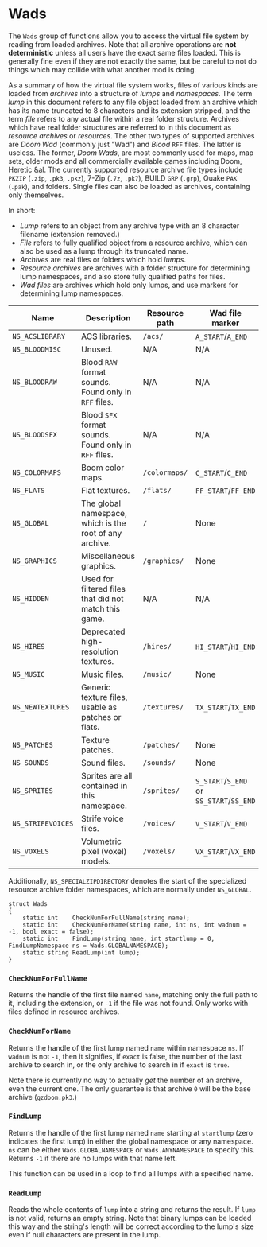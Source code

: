 # Wads

The `Wads` group of functions allow you to access the virtual file system by
reading from loaded archives. Note that all archive operations are **not
deterministic** unless all users have the exact same files loaded. This is
generally fine even if they are not exactly the same, but be careful to not do
things which may collide with what another mod is doing.

As a summary of how the virtual file system works, files of various kinds are
loaded from *archives* into a structure of *lumps* and *namespaces*. The term
*lump* in this document refers to any file object loaded from an archive which
has its name truncated to 8 characters and its extension stripped, and the term
*file* refers to any actual file within a real folder structure. Archives which
have real folder structures are referred to in this document as *resource
archives* or *resources*. The other two types of supported archives are *Doom
Wad* (commonly just "Wad") and *Blood* `RFF` files. The latter is useless. The
former, *Doom Wads*, are most commonly used for maps, map sets, older mods and
all commercially available games including Doom, Heretic &al. The currently
supported resource archive file types include `PKZIP` (`.zip`, `.pk3`, `.pkz`),
7-Zip (`.7z`, `.pk7`), BUILD `GRP` (`.grp`), Quake `PAK` (`.pak`), and folders.
Single files can also be loaded as archives, containing only themselves.

In short:

* *Lump* refers to an object from any archive type with an 8 character filename (extension removed.)
* *File* refers to fully qualified object from a resource archive, which can also be used as a lump through its truncated name.
* *Archives* are real files or folders which hold *lumps*.
* *Resource archives* are archives with a folder structure for determining lump namespaces, and also store fully qualified paths for files.
* *Wad files* are archives which hold only lumps, and use markers for determining lump namespaces.

| Name              | Description                                             | Resource path | Wad file marker                          |
| ----              | -----------                                             | ------------- | ---------------                          |
| `NS_ACSLIBRARY`   | ACS libraries.                                          | `/acs/`       | `A_START`/`A_END`                        |
| `NS_BLOODMISC`    | Unused.                                                 | N/A           | N/A                                      |
| `NS_BLOODRAW`     | Blood `RAW` format sounds. Found only in `RFF` files.   | N/A           | N/A                                      |
| `NS_BLOODSFX`     | Blood `SFX` format sounds. Found only in `RFF` files.   | N/A           | N/A                                      |
| `NS_COLORMAPS`    | Boom color maps.                                        | `/colormaps/` | `C_START`/`C_END`                        |
| `NS_FLATS`        | Flat textures.                                          | `/flats/`     | `FF_START`/`FF_END`                      |
| `NS_GLOBAL`       | The global namespace, which is the root of any archive. | `/`           | None                                     |
| `NS_GRAPHICS`     | Miscellaneous graphics.                                 | `/graphics/`  | None                                     |
| `NS_HIDDEN`       | Used for filtered files that did not match this game.   | N/A           | N/A                                      |
| `NS_HIRES`        | Deprecated high-resolution textures.                    | `/hires/`     | `HI_START`/`HI_END`                      |
| `NS_MUSIC`        | Music files.                                            | `/music/`     | None                                     |
| `NS_NEWTEXTURES`  | Generic texture files, usable as patches or flats.      | `/textures/`  | `TX_START`/`TX_END`                      |
| `NS_PATCHES`      | Texture patches.                                        | `/patches/`   | None                                     |
| `NS_SOUNDS`       | Sound files.                                            | `/sounds/`    | None                                     |
| `NS_SPRITES`      | Sprites are all contained in this namespace.            | `/sprites/`   | `S_START`/`S_END` or `SS_START`/`SS_END` |
| `NS_STRIFEVOICES` | Strife voice files.                                     | `/voices/`    | `V_START`/`V_END`                        |
| `NS_VOXELS`       | Volumetric pixel (voxel) models.                        | `/voxels/`    | `VX_START`/`VX_END`                      |

Additionally, `NS_SPECIALZIPDIRECTORY` denotes the start of the specialized
resource archive folder namespaces, which are normally under `NS_GLOBAL`.

```
struct Wads
{
	static int    CheckNumForFullName(string name);
	static int    CheckNumForName(string name, int ns, int wadnum = -1, bool exact = false);
	static int    FindLump(string name, int startlump = 0, FindLumpNamespace ns = Wads.GLOBALNAMESPACE);
	static string ReadLump(int lump);
}
```

### `CheckNumForFullName`

Returns the handle of the first file named `name`, matching only the full path
to it, including the extension, or `-1` if the file was not found. Only works
with files defined in resource archives.

### `CheckNumForName`

Returns the handle of the first lump named `name` within namespace `ns`. If
`wadnum` is not `-1`, then it signifies, if `exact` is false, the number of the
last archive to search in, or the only archive to search in if `exact` is
`true`.

Note there is currently no way to actually *get* the number of an archive, even
the current one. The only guarantee is that archive `0` will be the base
archive (`gzdoom.pk3`.)

### `FindLump`

Returns the handle of the first lump named `name` starting at `startlump` (zero
indicates the first lump) in either the global namespace or any namespace. `ns`
can be either `Wads.GLOBALNAMESPACE` or `Wads.ANYNAMESPACE` to specify this.
Returns `-1` if there are no lumps with that name left.

This function can be used in a loop to find all lumps with a specified name.

### `ReadLump`

Reads the whole contents of `lump` into a string and returns the result. If
`lump` is not valid, returns an empty string. Note that binary lumps can be
loaded this way and the string's length will be correct according to the lump's
size even if null characters are present in the lump.

<!-- EOF -->
